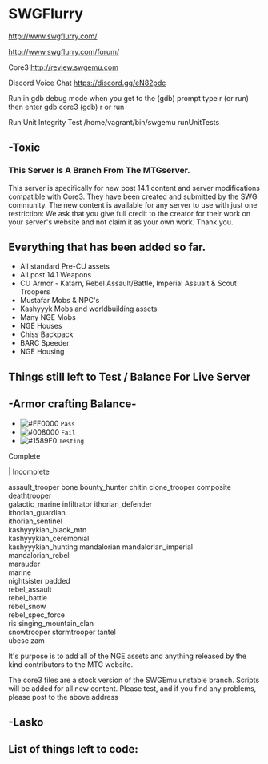 # SWGFlurry
http://www.swgflurry.com/

http://www.swgflurry.com/forum/

Core3 http://review.swgemu.com

Discord Voice Chat
https://discord.gg/eN82pdc

Run in gdb debug mode
when you get to the (gdb) prompt type r (or run) then enter 
gdb core3
(gdb) r or run

Run Unit Integrity Test
/home/vagrant/bin/swgemu runUnitTests


## -Toxic




### This Server Is A Branch From The MTGserver.

This server is specifically for new post 14.1 content and server modifications compatible with Core3. They have been created and submitted by the SWG community. The new content is available for any server to use with just one restriction: We ask that you give full credit to the creator for their work on your server's website and not claim it as your own work. Thank you.


## Everything that has been added so far.

* All standard Pre-CU assets
* All post 14.1 Weapons
* CU Armor - Katarn, Rebel Assault/Battle, Imperial Assualt & Scout Troopers
* Mustafar Mobs & NPC's
* Kashyyyk Mobs and worldbuilding assets
* Many NGE Mobs
* NGE Houses
* Chiss Backpack
* BARC Speeder
* NGE Housing

## Things still left to Test / Balance For Live Server

## -Armor crafting Balance-
- ![#FF0000](https://placehold.it/15/f03c15/000000?text=+) `Pass`
- ![#008000](https://placehold.it/15/c5f015/000000?text=+) `Fail`
- ![#1589F0](https://placehold.it/15/1589F0/000000?text=+) `Testing`

Complete

|
Incomplete


assault_trooper	
bone
bounty_hunter
chitin
clone_trooper
composite	
deathtrooper	
galactic_marine	
infiltrator	
ithorian_defender	
ithorian_guardian	
ithorian_sentinel	
kashyyykian_black_mtn	
kashyyykian_ceremonial	
kashyyykian_hunting	
mandalorian	
mandalorian_imperial	
mandalorian_rebel	
marauder	
marine	
nightsister	
padded	
rebel_assault	
rebel_battle	
rebel_snow	
rebel_spec_force	
ris	
singing_mountain_clan	
snowtrooper	
stormtrooper
tantel	
ubese
zam

It's purpose is to add all of the NGE assets and anything released by the kind contributors to the MTG website.

The core3 files are a stock version of the SWGEmu unstable branch. Scripts will be added for all new content. Please test, and if you find any problems, please post to the above address


## -Lasko




## List of things left to code:
